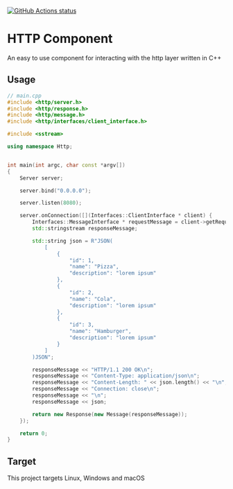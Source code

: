 <p>
  <a href="https://github.com/edenreich/http-component"><img alt="GitHub Actions status" src="https://github.com/edenreich/http-component/workflows/build/badge.svg"></a>
</p>


# HTTP Component

An easy to use component for interacting with the http layer written in C++

## Usage

```cpp
// main.cpp
#include <http/server.h>
#include <http/response.h>
#include <http/message.h>
#include <http/interfaces/client_interface.h>

#include <sstream>

using namespace Http;


int main(int argc, char const *argv[])
{
    Server server;

    server.bind("0.0.0.0");

    server.listen(8080);

    server.onConnection([](Interfaces::ClientInterface * client) {
        Interfaces::MessageInterface * requestMessage = client->getRequest()->getMessage();
        std::stringstream responseMessage;

        std::string json = R"JSON(
            [
                {
                    "id": 1,
                    "name": "Pizza",
                    "description": "lorem ipsum"
                },
                {
                    "id": 2,
                    "name": "Cola",
                    "description": "lorem ipsum"
                },
                {
                    "id": 3,
                    "name": "Hamburger",
                    "description": "lorem ipsum"
                }
            ]
        )JSON";

        responseMessage << "HTTP/1.1 200 OK\n";
        responseMessage << "Content-Type: application/json\n";
        responseMessage << "Content-Length: " << json.length() << "\n";
        responseMessage << "Connection: close\n";
        responseMessage << "\n";
        responseMessage << json;

        return new Response(new Message(responseMessage));
    });

    return 0;
}
```

## Target

This project targets Linux, Windows and macOS